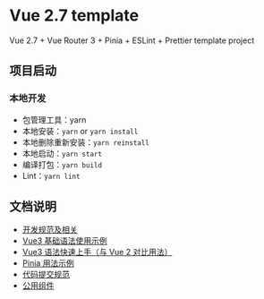 # Vue 2.7 template

Vue 2.7 + Vue Router 3 + Pinia + ESLint + Prettier template project

## 项目启动

### 本地开发

- 包管理工具：yarn
- 本地安装：`yarn` or `yarn install`
- 本地删除重新安装：`yarn reinstall`
- 本地启动：`yarn start`
- 编译打包：`yarn build`
- Lint：`yarn lint`

## 文档说明

- [开发规范及相关](./docs/dev.md)
- [Vue3 基础语法使用示例](./docs/vue3syntax.md)
- [Vue3 语法快速上手（与 Vue 2 对比用法）](./docs/vue3easystart.md)
- [Pinia 用法示例](./docs/pinia.md)
- [代码提交规范](./docs/commit.md)
- [公用组件](./docs/components.md)
